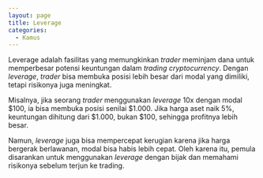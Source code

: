 ```yaml
---
layout: page
title: Leverage
categories:
  - Kamus
---
```


Leverage adalah fasilitas yang memungkinkan *trader* meminjam dana untuk memperbesar potensi keuntungan dalam *trading cryptocurrency*. Dengan *leverage*, *trader* bisa membuka posisi lebih besar dari modal yang dimiliki, tetapi risikonya juga meningkat.

Misalnya, jika seorang *trader* menggunakan *leverage* 10x dengan modal $100, ia bisa membuka posisi senilai $1.000. Jika harga aset naik 5%, keuntungan dihitung dari $1.000, bukan $100, sehingga profitnya lebih besar.

Namun, *leverage* juga bisa mempercepat kerugian karena jika harga bergerak berlawanan, modal bisa habis lebih cepat. Oleh karena itu, pemula disarankan untuk menggunakan *leverage* dengan bijak dan memahami risikonya sebelum terjun ke trading.